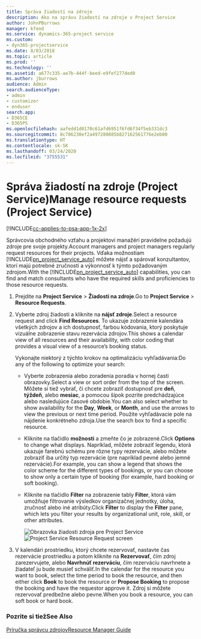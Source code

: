 ```yaml
---
title: Správa žiadostí na zdroje
description: Ako na správu žiadostí na zdroje v Project Service
author: JohnPBurrows
manager: kfend
ms.service: dynamics-365-project service
ms.custom:
- dyn365-projectservice
ms.date: 8/03/2018
ms.topic: article
ms.prod: ''
ms.technology: ''
ms.assetid: a677c335-ae7b-444f-beed-e9fef277ded0
ms.author: jburrows
audience: Admin
search.audienceType:
- admin
- customizer
- enduser
search.app:
- D365CE
- D365PS
ms.openlocfilehash: aafedd1d0170c61afd6951f6fd6f34f5eb331dc3
ms.sourcegitcommit: 8c786230ef2a497280885b827162561776e2eb00
ms.translationtype: HT
ms.contentlocale: sk-SK
ms.lasthandoff: 03/24/2020
ms.locfileid: "3755531"
---
```

# <a name="manage-resource-requests-project-service"></a><span data-ttu-id="8d599-103">Správa žiadostí na zdroje (Project Service)</span><span class="sxs-lookup"><span data-stu-id="8d599-103">Manage resource requests (Project Service)</span></span>

[!INCLUDE[cc-applies-to-psa-app-1x-2x](../includes/cc-applies-to-psa-app-1x-2x.md)]

<span data-ttu-id="8d599-104">Správcovia obchodného vzťahu a projektoví manažéri pravidelne požadujú zdroje pre svoje projekty.</span><span class="sxs-lookup"><span data-stu-id="8d599-104">Account managers and project managers regularly request resources for their projects.</span></span> <span data-ttu-id="8d599-105">Vďaka možnostiam [!INCLUDE[pn_project_service_auto](../includes/pn-project-service-auto.md)] môžete nájsť a spárovať konzultantov, ktorí majú potrebné zručnosti a výkonnosť k týmto požadovaným zdrojom.</span><span class="sxs-lookup"><span data-stu-id="8d599-105">With the [!INCLUDE[pn_project_service_auto](../includes/pn-project-service-auto.md)] capabilities, you can find and match consultants who have the required skills and proficiencies to those resource requests.</span></span>  
  
1. <span data-ttu-id="8d599-106">Prejdite na **Project Service** > **Žiadosti na zdroje**.</span><span class="sxs-lookup"><span data-stu-id="8d599-106">Go to **Project Service** > **Resource Requests**.</span></span>  
  
2. <span data-ttu-id="8d599-107">Vyberte zdroj žiadosti a kliknite na **nájsť zdroje**.</span><span class="sxs-lookup"><span data-stu-id="8d599-107">Select a resource request and click **Find Resources**.</span></span> <span data-ttu-id="8d599-108">To ukazuje zobrazenie kalendára všetkých zdrojov a ich dostupnosť, farbou kódovania, ktorý poskytuje vizuálne zobrazenie stavu rezervácia zdrojov.</span><span class="sxs-lookup"><span data-stu-id="8d599-108">This shows a calendar view of all resources and their availability, with color coding that provides a visual view of a resource’s booking status.</span></span>  
  
    <span data-ttu-id="8d599-109">Vykonajte niektorý z týchto krokov na optimalizáciu vyhľadávania:</span><span class="sxs-lookup"><span data-stu-id="8d599-109">Do any of the following to optimize your search:</span></span>  
  
   -   <span data-ttu-id="8d599-110">Vyberte zobrazenia alebo zoradenia poradia v hornej časti obrazovky.</span><span class="sxs-lookup"><span data-stu-id="8d599-110">Select a view or sort order from the top of the screen.</span></span> <span data-ttu-id="8d599-111">Môžete si tiež vybrať, či chcete zobraziť dostupnosť pre **deň**, **týždeň**, alebo **mesiac**, a pomocou šípok pozrite predchádzajúce alebo nasledujúce časové obdobie.</span><span class="sxs-lookup"><span data-stu-id="8d599-111">You can also select whether to show availability for the **Day**, **Week**, or **Month**, and use the arrows to view the previous or next time period.</span></span> <span data-ttu-id="8d599-112">Použite vyhľadávacie pole na nájdenie konkrétneho zdroja.</span><span class="sxs-lookup"><span data-stu-id="8d599-112">Use the search box to find a specific resource.</span></span>  
  
   -   <span data-ttu-id="8d599-113">Kliknite na tlačidlo **možnosti** a zmeňte čo je zobrazené.</span><span class="sxs-lookup"><span data-stu-id="8d599-113">Click **Options** to change what displays.</span></span> <span data-ttu-id="8d599-114">Napríklad, môžete zobraziť legendu, ktorá ukazuje farebnú schému pre rôzne typy rezervácie, alebo môžete zobraziť iba určitý typ rezervácie (pre napríklad pevné alebo jemné rezervácie).</span><span class="sxs-lookup"><span data-stu-id="8d599-114">For example, you can show a legend that shows the color scheme for the different types of bookings, or you can choose to show only a certain type of booking (for example, hard booking or soft booking).</span></span>  
  
   -   <span data-ttu-id="8d599-115">Kliknite na tlačidlo **Filter** na zobrazenie tably **Filter**, ktorá vám umožňuje filtrovanie výsledkov organizačnej jednotky, úloha, zručnosť alebo iné atribúty.</span><span class="sxs-lookup"><span data-stu-id="8d599-115">Click **Filter** to display the **Filter** pane, which lets you filter your results by organizational unit, role, skill, or other attributes.</span></span>  
  
       <span data-ttu-id="8d599-116">![Obrazovka žiadosti zdroja pre Project Service](../project-service/media/project-service-resource-request-screen.png "Obrazovka žiadosti zdroja pre Project Service")</span><span class="sxs-lookup"><span data-stu-id="8d599-116">![Project Service Resource Request screen](../project-service/media/project-service-resource-request-screen.png "Project Service Resource Request screen")</span></span>  
  
3. <span data-ttu-id="8d599-117">V kalendári prostriedku, ktorý chcete rezervovať, nastavte čas rezervácie prostriedku a potom kliknite na **Rezervovať**, čím zdroj zarezervujete, alebo **Navrhnúť rezerváciu**, čím rezerváciu navrhnete a žiadateľ ju bude musieť schváliť.</span><span class="sxs-lookup"><span data-stu-id="8d599-117">In the calendar for the resource you want to book, select the time period to book the resource, and then either click **Book** to book the resource or **Propose Booking** to propose the booking and have the requestor approve it.</span></span> <span data-ttu-id="8d599-118">Zdroj si môžete rezervovať predbežne alebo pevne.</span><span class="sxs-lookup"><span data-stu-id="8d599-118">When you book a resource, you can soft book or hard book.</span></span>  
  
### <a name="see-also"></a><span data-ttu-id="8d599-119">Pozrite si tiež</span><span class="sxs-lookup"><span data-stu-id="8d599-119">See Also</span></span>  
 [<span data-ttu-id="8d599-120">Príručka správcu zdrojov</span><span class="sxs-lookup"><span data-stu-id="8d599-120">Resource Manager Guide</span></span>](../project-service/resource-manager-guide.md)

